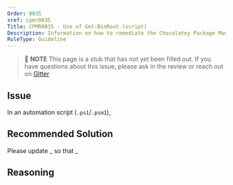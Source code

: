 ```yaml
---
Order: 0035
xref: cpmr0035
Title: CPMR0035 - Use of Get-BinRoot (script)
Description: Information on how to remediate the Chocolatey Package Moderation Rule 0035
RuleType: Guideline
---
```


> :memo: **NOTE** This page is a stub that has not yet been filled out. If you have questions about this issue, please ask in the review or reach out on [Gitter](https://gitter.im/chocolatey/chocolatey.org)

## Issue

In an automation script (`.ps1`/`.psm1`),

## Recommended Solution

Please update _ so that _

## Reasoning
